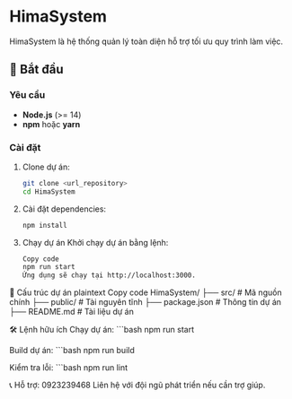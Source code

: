 # HimaSystem

HimaSystem là hệ thống quản lý toàn diện hỗ trợ tối ưu quy trình làm việc.

## 🚀 Bắt đầu

### Yêu cầu
- **Node.js** (>= 14)
- **npm** hoặc **yarn**

### Cài đặt
1. Clone dự án:
   ```bash
   git clone <url_repository>
   cd HimaSystem

2. Cài đặt dependencies:
   ```bash
   npm install
   
3. Chạy dự án
Khởi chạy dự án bằng lệnh:
   ```bash
   Copy code
   npm run start
   Ứng dụng sẽ chạy tại http://localhost:3000.

📂 Cấu trúc dự án
plaintext
Copy code
HimaSystem/
├── src/            # Mã nguồn chính
├── public/         # Tài nguyên tĩnh
├── package.json    # Thông tin dự án
├── README.md       # Tài liệu dự án

🛠️ Lệnh hữu ích
   Chạy dự án:
      ```bash
      npm run start
      
   Build dự án:
      ```bash
      npm run build
      
   Kiểm tra lỗi:
      ```bash
      npm run lint
      
📞 Hỗ trợ: 0923239468
Liên hệ với đội ngũ phát triển nếu cần trợ giúp.
